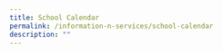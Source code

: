 ```yaml
---
title: School Calendar
permalink: /information-n-services/school-calendar
description: ""
---
```



